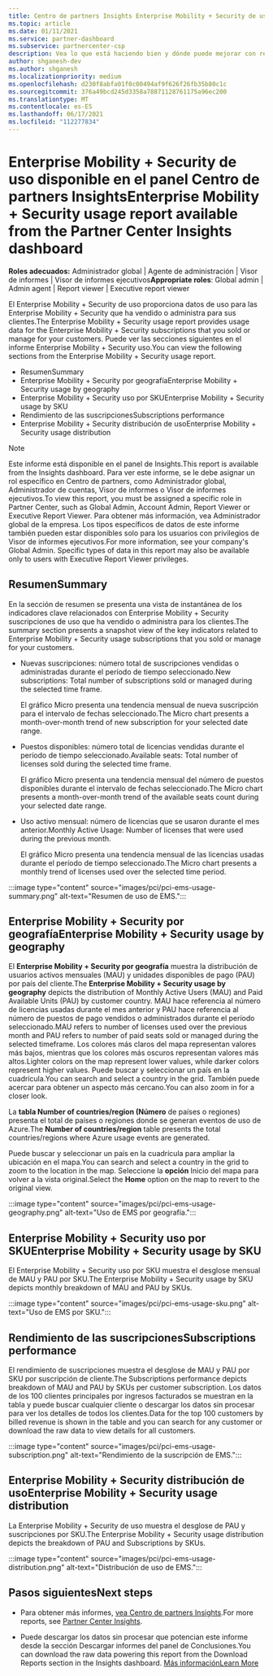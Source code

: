 ```yaml
---
title: Centro de partners Insights Enterprise Mobility + Security de uso
ms.topic: article
ms.date: 01/11/2021
ms.service: partner-dashboard
ms.subservice: partnercenter-csp
description: Vea lo que está haciendo bien y dónde puede mejorar con respecto al uso de Enterprise Mobility + Security suscripciones que vende o administra para sus clientes.
author: shganesh-dev
ms.author: shganesh
ms.localizationpriority: medium
ms.openlocfilehash: d230f8abfa01f0c00494af9f626f26fb35b80c1c
ms.sourcegitcommit: 376a49bcd245d3358a78871128761175a96ec200
ms.translationtype: MT
ms.contentlocale: es-ES
ms.lasthandoff: 06/17/2021
ms.locfileid: "112277834"
---
```

# <a name="enterprise-mobility--security-usage-report-available-from-the-partner-center-insights-dashboard"></a><span data-ttu-id="c3b9b-103">Enterprise Mobility + Security de uso disponible en el panel Centro de partners Insights</span><span class="sxs-lookup"><span data-stu-id="c3b9b-103">Enterprise Mobility + Security usage report available from the Partner Center Insights dashboard</span></span>

<span data-ttu-id="c3b9b-104">**Roles adecuados:** Administrador global | Agente de administración | Visor de informes | Visor de informes ejecutivos</span><span class="sxs-lookup"><span data-stu-id="c3b9b-104">**Appropriate roles**: Global admin | Admin agent | Report viewer | Executive report viewer</span></span>

<span data-ttu-id="c3b9b-105">El Enterprise Mobility + Security de uso proporciona datos de uso para las Enterprise Mobility + Security que ha vendido o administra para sus clientes.</span><span class="sxs-lookup"><span data-stu-id="c3b9b-105">The Enterprise Mobility + Security usage report provides usage data for the Enterprise Mobility + Security subscriptions that you sold or manage for your customers.</span></span> <span data-ttu-id="c3b9b-106">Puede ver las secciones siguientes en el informe Enterprise Mobility + Security uso.</span><span class="sxs-lookup"><span data-stu-id="c3b9b-106">You can view the following sections from the Enterprise Mobility + Security usage report.</span></span>

- <span data-ttu-id="c3b9b-107">Resumen</span><span class="sxs-lookup"><span data-stu-id="c3b9b-107">Summary</span></span>
- <span data-ttu-id="c3b9b-108">Enterprise Mobility + Security por geografía</span><span class="sxs-lookup"><span data-stu-id="c3b9b-108">Enterprise Mobility + Security usage by geography</span></span>
- <span data-ttu-id="c3b9b-109">Enterprise Mobility + Security uso por SKU</span><span class="sxs-lookup"><span data-stu-id="c3b9b-109">Enterprise Mobility + Security usage by SKU</span></span>
- <span data-ttu-id="c3b9b-110">Rendimiento de las suscripciones</span><span class="sxs-lookup"><span data-stu-id="c3b9b-110">Subscriptions performance</span></span>
- <span data-ttu-id="c3b9b-111">Enterprise Mobility + Security distribución de uso</span><span class="sxs-lookup"><span data-stu-id="c3b9b-111">Enterprise Mobility + Security usage distribution</span></span>

 > [!NOTE]
 > <span data-ttu-id="c3b9b-112">Este informe está disponible en el panel de Insights.</span><span class="sxs-lookup"><span data-stu-id="c3b9b-112">This report is available from the Insights dashboard.</span></span> <span data-ttu-id="c3b9b-113">Para ver este informe, se le debe asignar un rol específico en Centro de partners, como Administrador global, Administrador de cuentas, Visor de informes o Visor de informes ejecutivos.</span><span class="sxs-lookup"><span data-stu-id="c3b9b-113">To view this report, you must be assigned a specific role in Partner Center, such as Global Admin, Account Admin, Report Viewer or Executive Report Viewer.</span></span> <span data-ttu-id="c3b9b-114">Para obtener más información, vea Administrador global de la empresa. Los tipos específicos de datos de este informe también pueden estar disponibles solo para los usuarios con privilegios de Visor de informes ejecutivos.</span><span class="sxs-lookup"><span data-stu-id="c3b9b-114">For more information, see your company's Global Admin. Specific types of data in this report may also be available only to users with Executive Report Viewer privileges.</span></span>

## <a name="summary"></a><span data-ttu-id="c3b9b-115">Resumen</span><span class="sxs-lookup"><span data-stu-id="c3b9b-115">Summary</span></span>

<span data-ttu-id="c3b9b-116">En la sección de resumen se presenta una vista de instantánea de los indicadores clave relacionados con Enterprise Mobility + Security suscripciones de uso que ha vendido o administra para los clientes.</span><span class="sxs-lookup"><span data-stu-id="c3b9b-116">The summary section presents a snapshot view of the key indicators related to Enterprise Mobility + Security usage subscriptions that you sold or manage for your customers.</span></span> 

- <span data-ttu-id="c3b9b-117">Nuevas suscripciones: número total de suscripciones vendidas o administradas durante el período de tiempo seleccionado.</span><span class="sxs-lookup"><span data-stu-id="c3b9b-117">New subscriptions: Total number of subscriptions sold or managed during the selected time frame.</span></span>

   <span data-ttu-id="c3b9b-118">El gráfico Micro presenta una tendencia mensual de nueva suscripción para el intervalo de fechas seleccionado.</span><span class="sxs-lookup"><span data-stu-id="c3b9b-118">The Micro chart presents a month-over-month trend of new subscription for your selected date range.</span></span>

- <span data-ttu-id="c3b9b-119">Puestos disponibles: número total de licencias vendidas durante el período de tiempo seleccionado.</span><span class="sxs-lookup"><span data-stu-id="c3b9b-119">Available seats: Total number of licenses sold during the selected time frame.</span></span>

   <span data-ttu-id="c3b9b-120">El gráfico Micro presenta una tendencia mensual del número de puestos disponibles durante el intervalo de fechas seleccionado.</span><span class="sxs-lookup"><span data-stu-id="c3b9b-120">The Micro chart presents a month-over-month trend of the available seats count during your selected date range.</span></span>

- <span data-ttu-id="c3b9b-121">Uso activo mensual: número de licencias que se usaron durante el mes anterior.</span><span class="sxs-lookup"><span data-stu-id="c3b9b-121">Monthly Active Usage: Number of licenses that were used during the previous month.</span></span>

   <span data-ttu-id="c3b9b-122">El gráfico Micro presenta una tendencia mensual de las licencias usadas durante el período de tiempo seleccionado.</span><span class="sxs-lookup"><span data-stu-id="c3b9b-122">The Micro chart presents a monthly trend of licenses used over the selected time period.</span></span>

:::image type="content" source="images/pci/pci-ems-usage-summary.png" alt-text="Resumen de uso de EMS.":::

## <a name="enterprise-mobility--security-usage-by-geography"></a><span data-ttu-id="c3b9b-124">Enterprise Mobility + Security por geografía</span><span class="sxs-lookup"><span data-stu-id="c3b9b-124">Enterprise Mobility + Security usage by geography</span></span>

<span data-ttu-id="c3b9b-125">El **Enterprise Mobility + Security por geografía** muestra la distribución de usuarios activos mensuales (MAU) y unidades disponibles de pago (PAU) por país del cliente.</span><span class="sxs-lookup"><span data-stu-id="c3b9b-125">The **Enterprise Mobility + Security usage by geography** depicts the distribution of Monthly Active Users (MAU) and Paid Available Units (PAU) by customer country.</span></span> <span data-ttu-id="c3b9b-126">MAU hace referencia al número de licencias usadas durante el mes anterior y PAU hace referencia al número de puestos de pago vendidos o administrados durante el período seleccionado.</span><span class="sxs-lookup"><span data-stu-id="c3b9b-126">MAU refers to number of licenses used over the previous month and PAU refers to number of paid seats sold or managed during the selected timeframe.</span></span> <span data-ttu-id="c3b9b-127">Los colores más claros del mapa representan valores más bajos, mientras que los colores más oscuros representan valores más altos.</span><span class="sxs-lookup"><span data-stu-id="c3b9b-127">Lighter colors on the map represent lower values, while darker colors represent higher values.</span></span> <span data-ttu-id="c3b9b-128">Puede buscar y seleccionar un país en la cuadrícula.</span><span class="sxs-lookup"><span data-stu-id="c3b9b-128">You can search and select a country in the grid.</span></span> <span data-ttu-id="c3b9b-129">También puede acercar para obtener un aspecto más cercano.</span><span class="sxs-lookup"><span data-stu-id="c3b9b-129">You can also zoom in for a closer look.</span></span>

<span data-ttu-id="c3b9b-130">La **tabla Number of countries/region (Número** de países o regiones) presenta el total de países o regiones donde se generan eventos de uso de Azure.</span><span class="sxs-lookup"><span data-stu-id="c3b9b-130">The **Number of countries/region** table presents the total countries/regions where Azure usage events are generated.</span></span>

<span data-ttu-id="c3b9b-131">Puede buscar y seleccionar un país en la cuadrícula para ampliar la ubicación en el mapa.</span><span class="sxs-lookup"><span data-stu-id="c3b9b-131">You can search and select a country in the grid to zoom to the location in the map.</span></span> <span data-ttu-id="c3b9b-132">Seleccione la **opción** Inicio del mapa para volver a la vista original.</span><span class="sxs-lookup"><span data-stu-id="c3b9b-132">Select the **Home** option on the map to revert to the original view.</span></span>

:::image type="content" source="images/pci/pci-ems-usage-geography.png" alt-text="Uso de EMS por geografía.":::

## <a name="enterprise-mobility--security-usage-by-sku"></a><span data-ttu-id="c3b9b-134">Enterprise Mobility + Security uso por SKU</span><span class="sxs-lookup"><span data-stu-id="c3b9b-134">Enterprise Mobility + Security usage by SKU</span></span>

<span data-ttu-id="c3b9b-135">El Enterprise Mobility + Security uso por SKU muestra el desglose mensual de MAU y PAU por SKU.</span><span class="sxs-lookup"><span data-stu-id="c3b9b-135">The Enterprise Mobility + Security usage by SKU depicts monthly breakdown of MAU and PAU by SKUs.</span></span>

:::image type="content" source="images/pci/pci-ems-usage-sku.png" alt-text="Uso de EMS por SKU.":::

## <a name="subscriptions-performance"></a><span data-ttu-id="c3b9b-137">Rendimiento de las suscripciones</span><span class="sxs-lookup"><span data-stu-id="c3b9b-137">Subscriptions performance</span></span>

<span data-ttu-id="c3b9b-138">El rendimiento de suscripciones muestra el desglose de MAU y PAU por SKU por suscripción de cliente.</span><span class="sxs-lookup"><span data-stu-id="c3b9b-138">The Subscriptions performance depicts breakdown of MAU and PAU by SKUs per customer subscription.</span></span> <span data-ttu-id="c3b9b-139">Los datos de los 100 clientes principales por ingresos facturados se muestran en la tabla y puede buscar cualquier cliente o descargar los datos sin procesar para ver los detalles de todos los clientes.</span><span class="sxs-lookup"><span data-stu-id="c3b9b-139">Data for the top 100 customers by billed revenue is shown in the table and you can search for any customer or download the raw data to view details for all customers.</span></span>

:::image type="content" source="images/pci/pci-ems-usage-subscription.png" alt-text="Rendimiento de la suscripción de EMS.":::

## <a name="enterprise-mobility--security-usage-distribution"></a><span data-ttu-id="c3b9b-141">Enterprise Mobility + Security distribución de uso</span><span class="sxs-lookup"><span data-stu-id="c3b9b-141">Enterprise Mobility + Security usage distribution</span></span>

<span data-ttu-id="c3b9b-142">La Enterprise Mobility + Security de uso muestra el desglose de PAU y suscripciones por SKU.</span><span class="sxs-lookup"><span data-stu-id="c3b9b-142">The Enterprise Mobility + Security usage distribution depicts the breakdown of PAU and Subscriptions by SKUs.</span></span>

:::image type="content" source="images/pci/pci-ems-usage-distribution.png" alt-text="Distribución de uso de EMS.":::

## <a name="next-steps"></a><span data-ttu-id="c3b9b-144">Pasos siguientes</span><span class="sxs-lookup"><span data-stu-id="c3b9b-144">Next steps</span></span>

- <span data-ttu-id="c3b9b-145">Para obtener más informes, [vea Centro de partners Insights](partner-center-insights.md).</span><span class="sxs-lookup"><span data-stu-id="c3b9b-145">For more reports, see [Partner Center Insights](partner-center-insights.md).</span></span>

- <span data-ttu-id="c3b9b-146">Puede descargar los datos sin procesar que potencian este informe desde la sección Descargar informes del panel de Conclusiones.</span><span class="sxs-lookup"><span data-stu-id="c3b9b-146">You can download the raw data powering this report from the Download Reports section in the Insights dashboard.</span></span> [<span data-ttu-id="c3b9b-147">Más información</span><span class="sxs-lookup"><span data-stu-id="c3b9b-147">Learn More</span></span>](pci-download-reports.md) 
